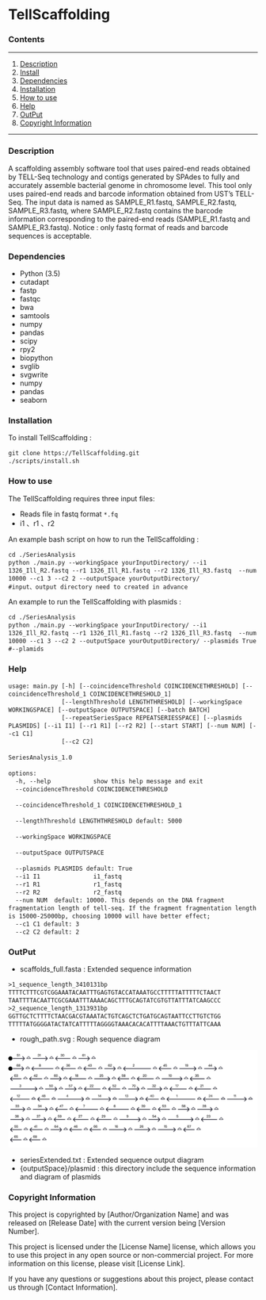 # TellScaffolding

###  Contents

------
1. [Description](#description)
2. [Install](#install)
3. [Dependencies](#dep)
4. [Installation](#install)
5. [How to use](#pipeline)
6. [Help](#help)
7. [OutPut](#output)
8. [Copyright Information](#liense)
------

### Description <a name=description></a>

A scaffolding assembly software tool that uses paired-end reads obtained by TELL-Seq technology and contigs generated by SPAdes to fully and accurately assemble bacterial genome in chromosome level.
This tool only uses paired-end reads and barcode information obtained from UST’s TELL-Seq. The input data is named as SAMPLE_R1.fastq, SAMPLE_R2.fastq, SAMPLE_R3.fastq, where SAMPLE_R2.fastq contains the barcode information corresponding to the paired-end reads (SAMPLE_R1.fastq and SAMPLE_R3.fastq).
Notice : only fastq format of reads and barcode sequences is acceptable.

### Dependencies <a name=dep></a>

* Python (3.5)
* cutadapt
* fastp  
* fastqc 
* bwa 
* samtools 
* numpy
* pandas
* scipy
* rpy2
* biopython
* svglib
* svgwrite
* numpy
* pandas
* seaborn

### Installation <a name=install></a>

To install TellScaffolding :
```
git clone https://TellScaffolding.git
./scripts/install.sh 
```



### How to use <a name=pipeline></a>

The TellScaffolding requires three input files:
* Reads file in fastq format `*.fq` 
* i1 、r1 、r2

An example bash script on how to run the TellScaffolding :
```
cd ./SeriesAnalysis
python ./main.py --workingSpace yourInputDirectory/ --i1 1326_Ill_R2.fastq --r1 1326_Ill_R1.fastq --r2 1326_Ill_R3.fastq  --num 10000 --c1 3 --c2 2 --outputSpace yourOutputDirectory/
#input、output directory need to created in advance
```
An example to run the TellScaffolding with plasmids :
```
cd ./SeriesAnalysis
python ./main.py --workingSpace yourInputDirectory/ --i1 1326_Ill_R2.fastq --r1 1326_Ill_R1.fastq --r2 1326_Ill_R3.fastq  --num 10000 --c1 3 --c2 2 --outputSpace yourOutputDirectory/ --plasmids True
#--plamids 
```



### Help <a name=help></a>
```
usage: main.py [-h] [--coincidenceThreshold COINCIDENCETHRESHOLD] [--coincidenceThreshold_1 COINCIDENCETHRESHOLD_1]
               [--lengthThreshold LENGTHTHRESHOLD] [--workingSpace WORKINGSPACE] [--outputSpace OUTPUTSPACE] [--batch BATCH]
               [--repeatSeriesSpace REPEATSERIESSPACE] [--plasmids PLASMIDS] [--i1 I1] [--r1 R1] [--r2 R2] [--start START] [--num NUM] [--c1 C1]
               [--c2 C2]

SeriesAnalysis_1.0

options:
  -h, --help            show this help message and exit
  --coincidenceThreshold COINCIDENCETHRESHOLD
                        
  --coincidenceThreshold_1 COINCIDENCETHRESHOLD_1
                        
  --lengthThreshold LENGTHTHRESHOLD default: 5000
                        
  --workingSpace WORKINGSPACE
                        
  --outputSpace OUTPUTSPACE
                        
  --plasmids PLASMIDS default: True
  --i1 I1               i1_fastq
  --r1 R1               r1_fastq
  --r2 R2               r2_fastq
  --num NUM  default: 10000. This depends on the DNA fragment fragmentation length of tell-seq. If the fragment fragmentation length is 15000-25000bp, choosing 10000 will have better effect;
  --c1 C1 default: 3
  --c2 C2 default: 2
```
### OutPut<a name=help></a>
* scaffolds_full.fasta : Extended sequence information
```
>1_sequence_length_3410131bp
TTTTCTTTCGTCGGAAATACAATTTGAGTGTACCATAAATGCCTTTTTATTTTTCTAACT
TAATTTTACAATTCGCGAAATTTAAAACAGCTTTGCAGTATCGTGTTATTTATCAAGCCC
>2_sequence_length_1313931bp
GGTTGCTCTTTTCTAACGACGTAAATACTGTCAGCTCTGATGCAGTAATTCCTTGTCTGG
TTTTTATGGGGATACTATCATTTTTAGGGGTAAACACACATTTTAAACTGTTTATTCAAA
```
* rough_path.svg : Rough sequence diagram

![img.png](img.png)

* seriesExtended.txt : Extended sequence output diagram
* {outputSpace}/plasmid : this directory include  the sequence information and diagram of plasmids 
### Copyright Information<a name=license></a>
This project is copyrighted by [Author/Organization Name] and was released on [Release Date] with the current version being [Version Number].

This project is licensed under the [License Name] license, which allows you to use this project in any open source or non-commercial project. For more information on this license, please visit [License Link].

If you have any questions or suggestions about this project, please contact us through [Contact Information].



